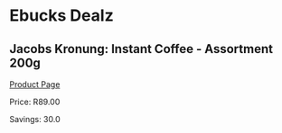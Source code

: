 
# Ebucks Dealz
## Jacobs Kronung: Instant Coffee - Assortment 200g
[Product Page](https://www.ebucks.com/web/shop/productSelected.do?prodId=664394683&catId=908607666)

Price: R89.00

Savings: 30.0


	